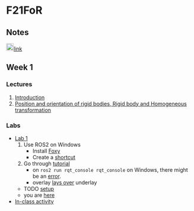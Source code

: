 # F21FoR

## Notes
<img src="https://cdn.mathcha.io/resources/logo.png" width="20" title="hover text">[link](https://www.mathcha.io/editor/jo9LQCyVUKLHNLCLyYr5rIK8pO4QtXeQVN2hEgDW3D)

## Week 1
### Lectures
1. [Introduction](https://moodle.innopolis.university/pluginfile.php/135094/mod_resource/content/1/L1%20-%20Introduction.pdf)
2. [Position and orientation of rigid bodies, Rigid body and Homogeneous transformation](https://moodle.innopolis.university/pluginfile.php/135095/mod_resource/content/1/L2%20-%20Position%20and%20orientation%20of%20rigid%20bodies.pdf)

### Labs 
* [Lab 1](https://moodle.innopolis.university/pluginfile.php/135131/mod_resource/content/2/Fundamentals%20of%20robotics.pdf)
    1. Use ROS2 on Windows
        * Install [Foxy](https://docs.ros.org/en/foxy/Installation/Windows-Install-Binary.html#alternative-ros-2-build-installation-from-aka-ms-ros)
        * Create a [shortcut](http://wiki.ros.org/Installation/Windows)
    1. Go through [tutorial](https://docs.ros.org/en/foxy/Tutorials/Workspace/Creating-A-Workspace.html)
        * on `ros2 run rqt_console rqt_console` on Windows, there might be an [error](https://answers.ros.org/question/350818/oserror-winerror-193-1-when-running-ros2-run-rqt_console-rqt_console/).
        * overlay [lays over](https://docs.ros.org/en/foxy/Tutorials/Workspace/Creating-A-Workspace.html) underlay
    * TODO [setup](https://docs.ros.org/en/foxy/Tutorials/Configuring-ROS2-Environment.html)
    * you are [here](https://docs.ros.org/en/foxy/Tutorials/Creating-Your-First-ROS2-Package.html)
* [In-class activity](https://moodle.innopolis.university/mod/assign/view.php?id=69451)